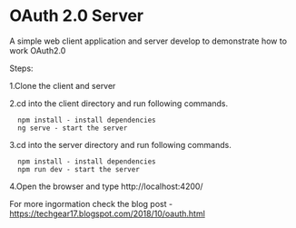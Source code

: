 # OAuth 2.0 Server

A simple web client application and server develop to demonstrate how to work OAuth2.0

Steps:

1.Clone the client and server

2.cd into the client directory and run following commands.

      npm install - install dependencies
      ng serve - start the server

3.cd into the server directory and run following commands.

      npm install - install dependencies
      npm run dev - start the server

4.Open the browser and type http://localhost:4200/

For more ingormation check the blog post - https://techgear17.blogspot.com/2018/10/oauth.html
